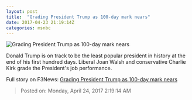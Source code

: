 ```yaml
---
layout: post
title:  "Grading President Trump as 100-day mark nears"
date: 2017-04-23 21:19:14Z
categories: msnbc
---
```


![Grading President Trump as 100-day mark nears](http://media1.s-nbcnews.com/j/MSNBC/Components/Video/201704/2017-04-23T21-19-41-166Z--1280x720.video_1067x600.jpg)

Donald Trump is on track to be the least popular president in history at the end of his first hundred days. Liberal Joan Walsh and conservative Charlie Kirk grade the President's job performance.


Full story on F3News: [Grading President Trump as 100-day mark nears](http://www.f3nws.com/n/2CxjjF)

> Posted on: Monday, April 24, 2017 2:19:14 AM
